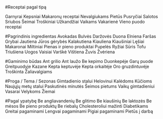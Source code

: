 #Receptai pagal tipą

Garnyrai
Kepsniai
Makaronų receptai
Nevalgiukams
Pietūs
Pusryčiai
Salotos
Sriubos
Šeimai
Troškiniai
Užkandžiai
Vaikams
Vakarienė
Vieno puodo receptai


#Pagrindinis ingredientas
Avokadas
Bulvės
Daržovės
Duona
Elniena
Faršas
Grybai
Jautiena
Jūros gėrybės
Kalakutiena
Kiauliena
Kiaušiniai
Lęšiai
Makaronai
Miltiniai
Pienas ir pieno produktai
Pupelės
Ryžiai
Sūris
Tofu
Triušiena
Uogos
Vaisiai
Varškė
Vištiena
Žuvis
Žvėriena


#Gaminimo būdas
Ant grilio
Ant laužo
Be kepimo
Duonkepėje
Garų puode
Greitpuodyje
Kazane
Kepta keptuvėje
Kepta orkaitėje
Oro gruzdintuvėje
Troškinta
Žaliavalgiams

#Proga / Tema / Sezonas
Gimtadienio stalui
Helovinui
Kalėdoms
Kūčioms
Naujųjų metų stalui
Paskutinės minutės
Šeimos pietums
Vaikų gimtadieniui
Vasarai
Velykoms
Žiemai

#Pagal ypatybę
Be angliavandenių
Be glitimo
Be kiaušinių
Be laktozės
Be mėsos
Be pieno produktų
Be riebalų
Cholesteroliui mažinti
Diabetikams
Greitai pagaminami
Lengvai pagaminami
Pigiai pagaminami
Pietūs į darbą